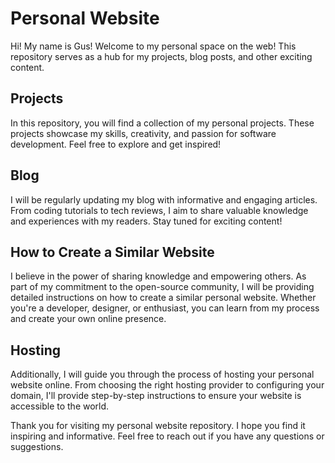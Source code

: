 # Personal Website

Hi! My name is Gus! Welcome to my personal space on the web! This repository serves as a hub for my projects, blog posts, and other exciting content.

## Projects

In this repository, you will find a collection of my personal projects. These projects showcase my skills, creativity, and passion for software development. Feel free to explore and get inspired!

## Blog

I will be regularly updating my blog with informative and engaging articles. From coding tutorials to tech reviews, I aim to share valuable knowledge and experiences with my readers. Stay tuned for exciting content!

## How to Create a Similar Website

I believe in the power of sharing knowledge and empowering others. As part of my commitment to the open-source community, I will be providing detailed instructions on how to create a similar personal website. Whether you're a developer, designer, or enthusiast, you can learn from my process and create your own online presence.

## Hosting

Additionally, I will guide you through the process of hosting your personal website online. From choosing the right hosting provider to configuring your domain, I'll provide step-by-step instructions to ensure your website is accessible to the world.

Thank you for visiting my personal website repository. I hope you find it inspiring and informative. Feel free to reach out if you have any questions or suggestions.
